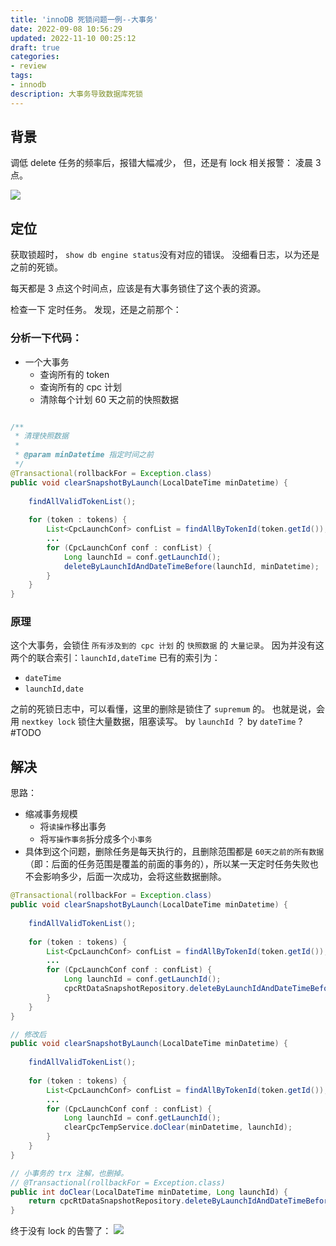 ```yaml
---
title: 'innoDB 死锁问题一例--大事务'
date: 2022-09-08 10:56:29
updated: 2022-11-10 00:25:12
draft: true
categories: 
- review
tags: 
- innodb
description: 大事务导致数据库死锁
---
```


## 背景
调低 delete 任务的频率后，报错大幅减少，
但，还是有 lock 相关报警：
凌晨 3 点。

![](https://yzp-note.4everland.store/img/2022/09/lock-timeout-202209081057197.png)


## 定位
获取锁超时，
`show db engine status`没有对应的错误。
没细看日志，以为还是之前的死锁。

每天都是 3 点这个时间点，应该是有大事务锁住了这个表的资源。

检查一下 定时任务。
发现，还是之前那个：

### 分析一下代码：
- 一个大事务
  - 查询所有的 token
  - 查询所有的 cpc 计划
  - 清除每个计划 60 天之前的快照数据

```java

/**  
 * 清理快照数据  
 *  
 * @param minDatetime 指定时间之前  
 */  
@Transactional(rollbackFor = Exception.class)  
public void clearSnapshotByLaunch(LocalDateTime minDatetime) {  
    
    findAllValidTokenList(); 
     
    for (token : tokens) {  
        List<CpcLaunchConf> confList = findAllByTokenId(token.getId());  
        ...
        for (CpcLaunchConf conf : confList) {  
            Long launchId = conf.getLaunchId();  
            deleteByLaunchIdAndDateTimeBefore(launchId, minDatetime);  
        }  
    }  
}
```
### 原理
这个大事务，会锁住 `所有涉及到的 cpc 计划` 的 `快照数据` 的 `大量记录`。
因为并没有这两个的联合索引：`launchId,dateTime`
已有的索引为：
- `dateTime`
- `launchId,date`

之前的死锁日志中，可以看懂，这里的删除是锁住了 `supremum` 的。
也就是说，会用 `nextkey lock` 锁住大量数据，阻塞读写。
by `launchId` ？
by `dateTime` ? #TODO 

## 解决
思路：
- 缩减事务规模
  - 将`读操作`移出事务
  - 将`写操作事务`拆分成多个`小事务`
- 具体到这个问题，删除任务是每天执行的，且删除范围都是 `60天之前的所有数据`（即：后面的任务范围是覆盖的前面的事务的），所以某一天定时任务失败也不会影响多少，后面一次成功，会将这些数据删除。

```java
@Transactional(rollbackFor = Exception.class)  
public void clearSnapshotByLaunch(LocalDateTime minDatetime) {  
    
    findAllValidTokenList(); 
     
    for (token : tokens) {  
        List<CpcLaunchConf> confList = findAllByTokenId(token.getId());  
        ...
        for (CpcLaunchConf conf : confList) {  
            Long launchId = conf.getLaunchId();  
            cpcRtDataSnapshotRepository.deleteByLaunchIdAndDateTimeBefore(launchId, minDatetime);
        }  
    }  
}

// 修改后
public void clearSnapshotByLaunch(LocalDateTime minDatetime) {  
    
    findAllValidTokenList(); 
     
    for (token : tokens) {  
        List<CpcLaunchConf> confList = findAllByTokenId(token.getId());  
        ...
        for (CpcLaunchConf conf : confList) {  
            Long launchId = conf.getLaunchId();  
            clearCpcTempService.doClear(minDatetime, launchId);
        }  
    }  
}

// 小事务的 trx 注解，也删掉。
// @Transactional(rollbackFor = Exception.class)  
public int doClear(LocalDateTime minDatetime, Long launchId) {  
    return cpcRtDataSnapshotRepository.deleteByLaunchIdAndDateTimeBefore(launchId, minDatetime);  
}

```


终于没有 lock 的告警了：
![](https://yzp-note.4everland.store/img/2022/09/luffy-lock-timeout-202209091011168.png)

